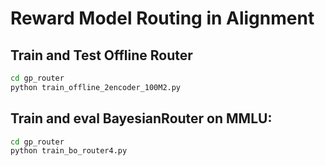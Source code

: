 # Reward Model Routing in Alignment

## Train and Test Offline Router
```bash
cd gp_router
python train_offline_2encoder_100M2.py
```

## Train and eval BayesianRouter on MMLU:
```bash
cd gp_router
python train_bo_router4.py
```
